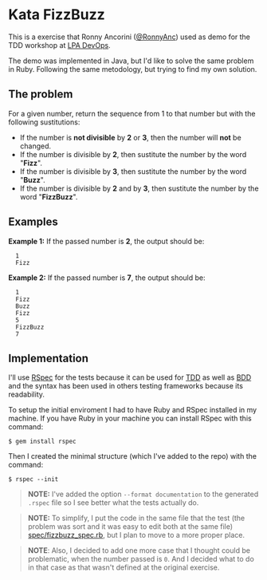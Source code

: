 # Kata FizzBuzz

This is a exercise that Ronny Ancorini ([@RonnyAnc](https://github.com/RonnyAnc)) used as demo for the TDD workshop at [LPA DevOps](https://github.com/LasPalmasDevOps).

The demo was implemented in Java, but I'd like to solve the same problem in Ruby. Following the same metodology, but trying to find my own solution.

## The problem

For a given number, return the sequence from 1 to that number but with the following sustitutions:

* If the number is **not divisible** by **2** or **3**, then the number will **not** be changed.
* If the number is divisible by **2**, then sustitute the number by the word "**Fizz**".
* If the number is divisible by **3**, then sustitute the number by the word "**Buzz**".
* If the number is divisible by **2** and by **3**, then sustitute the number by the word "**FizzBuzz**".

## Examples

**Example 1:** If the passed number is **2**, the output should be:

```
  1
  Fizz
```

**Example 2:** If the passed number is **7**, the output should be:

```
  1
  Fizz
  Buzz
  Fizz
  5
  FizzBuzz
  7
```

## Implementation

I'll use [RSpec](http://rspec.info/) for the tests because it can be used for [TDD](http://guide.agilealliance.org/guide/tdd.html) as well as [BDD](http://guide.agilealliance.org/guide/bdd.html) and the syntax has been used in others testing frameworks because its readability.

To setup the initial enviroment I had to have Ruby and RSpec installed in my machine. If you have Ruby in your machine you can install RSpec with this command:

```
$ gem install rspec
```

Then I created the minimal structure (which I've added to the repo) with the command:

```
$ rspec --init
```

> **NOTE:** I've added the option `--format documentation` to the generated `.rspec` file so I see better what the tests actually do.

> **NOTE:** To simplify, I put the code in the same file that the test (the problem was sort and it was easy to edit both at the same file) [spec/fizzbuzz_spec.rb](spec/fizzbuzz_spec.rb), but I plan to move to a more proper place.

> **NOTE**: Also, I decided to add one more case that I thought could be problematic, when the number passed is `0`. And I decided what to do in that case as that wasn't defined at the original exercise.
